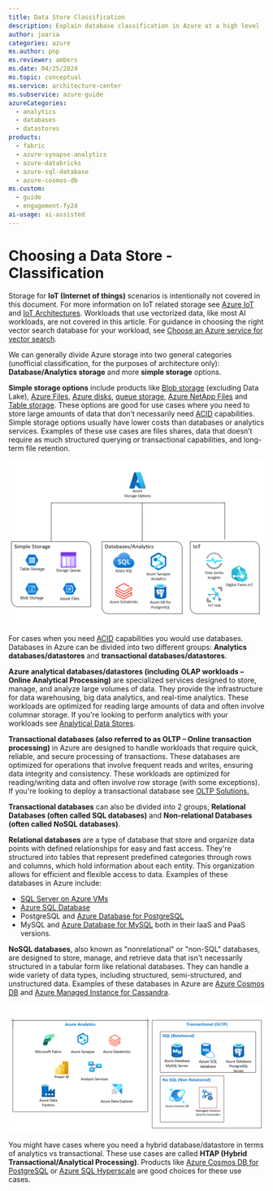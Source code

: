 ```yaml
---
title: Data Store Classification
description: Explain database classification in Azure at a high level
author: joaria
categories: azure
ms.author: pnp
ms.reviewer: ambers
ms.date: 04/25/2024
ms.topic: conceptual
ms.service: architecture-center
ms.subservice: azure-guide
azureCategories:
  - analytics
  - databases
  - datastores
products:
  - fabric
  - azure-synapse-analytics
  - azure-databricks
  - azure-sql-database
  - azure-cosmos-db
ms.custom:
  - guide
  - engagement-fy24
ai-usage: ai-assisted
---
```


# Choosing a Data Store - Classification

Storage for **IoT (Internet of things)** scenarios is intentionally not covered in this document. For more information on IoT related storage see [Azure IoT](https://azure.microsoft.com/solutions/iot) and [IoT Architectures](../../reference-architectures/iot/iot-architecture-overview.md). Workloads that use vectorized data, like most AI workloads, are not covered in this article. For guidance in choosing the right vector search database for your workload, see [Choose an Azure service for vector search](/azure/architecture/guide/technology-choices/vector-search).

We can generally divide Azure storage into two general categories (unofficial classification, for the purposes of architecture only): **Database/Analytics storage** and more **simple storage** options.

**Simple storage options** include products like [Blob storage](/azure/storage/files/storage-files-introduction) (excluding Data Lake), [Azure Files](/azure/storage/files/storage-files-introduction), [Azure disks](/azure/virtual-machines/managed-disks-overview), [queue storage](/azure/storage/queues/), [Azure NetApp Files](azure/azure-netapp-files/) and [Table storage](/azure/storage/tables/). These options are good for use cases where you need to store large amounts of data that don’t necessarily need [ACID](/windows/win32/cossdk/acid-properties) capabilities. Simple storage options usually have lower costs than databases or analytics services. Examples of these use cases are files shares, data that doesn’t require as much structured querying or transactional capabilities, and long-term file retention.

![Diagram that explains data store classifications in Azure.](../images/AzureStorageOptions.png)

For cases when you need [ACID](/windows/win32/cossdk/acid-properties) capabilities you would use databases. Databases in Azure can be divided into two different groups: **Analytics databases/datastores** and **transactional databases/datastores**.

**Azure analytical databases/datastores (including OLAP workloads – Online Analytical Processing)** are specialized services designed to store, manage, and analyze large volumes of data. They provide the infrastructure for data warehousing, big data analytics, and real-time analytics. These workloads are optimized for reading large amounts of data and often involve columnar storage. If you're looking to perform analytics with your workloads see [Analytical Data Stores](../technology-choices/analytical-data-stores.md).

**Transactional databases (also referred to as OLTP – Online transaction processing)** in Azure are designed to handle workloads that require quick, reliable, and secure processing of transactions. These databases are optimized for operations that involve frequent reads and writes, ensuring data integrity and consistency. These workloads are optimized for reading/writing data and often involve row storage (with some exceptions). If you're looking to deploy a transactional database see [OLTP Solutions.](../relational-data/online-transaction-processing.md)

**Transactional databases** can also be divided into 2 groups, **Relational Databases (often called SQL databases)** and **Non-relational Databases (often called NoSQL databases)**.

**Relational databases** are a type of database that store and organize data points with defined relationships for easy and fast access. They're structured into tables that represent predefined categories through rows and columns, which hold information about each entity. This organization allows for efficient and flexible access to data. Examples of these databases in Azure include:

- [SQL Server on Azure VMs](/azure/azure-sql/virtual-machines/windows/sql-server-on-azure-vm-iaas-what-is-overview)
- [Azure SQL Database](/azure/azure-sql)
- PostgreSQL and [Azure Database for PostgreSQL](/azure/postgresql/) 
- MySQL and [Azure Database for MySQL](/azure/mysql) both in their IaaS and PaaS versions.

**NoSQL databases**, also known as "nonrelational" or "non-SQL" databases, are designed to store, manage, and retrieve data that isn't necessarily structured in a tabular form like relational databases. They can handle a wide variety of data types, including structured, semi-structured, and unstructured data. Examples of these databases in Azure are [Azure Cosmos DB](/azure/cosmos-db) and [Azure Managed Instance for Cassandra](/azure/managed-instance-apache-cassandra/).

![Diagram that contrasts relational database management system and big data solutions.](../images/choosedatastore.png)

You might have cases where you need a hybrid database/datastore in terms of analytics vs transactional. These use cases are called **HTAP (Hybrid Transactional/Analytical Processing)**. Products like [Azure Cosmos DB for PostgreSQL](/azure/cosmos-db/postgresql/) or [Azure SQL Hyperscale](/azure/azure-sql/database/service-tier-hyperscale) are good choices for these use cases.